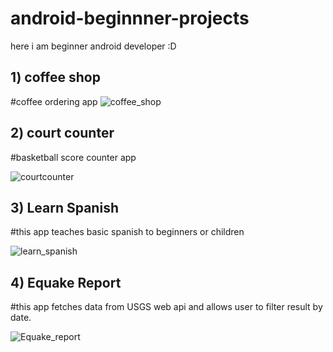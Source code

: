 # android-beginnner-projects
here i am beginner android developer :D

## 1) coffee shop
#coffee ordering app
![coffee_shop](https://user-images.githubusercontent.com/45892437/64524329-e7520280-d31b-11e9-8018-4b402c4e71f8.jpeg)


## 2) court counter
#basketball score counter app

![courtcounter](https://user-images.githubusercontent.com/45892437/61318547-f6886880-a822-11e9-91a6-983c1ade0ac9.jpeg)

## 3) Learn Spanish
#this app teaches basic spanish to beginners or children

![learn_spanish](https://user-images.githubusercontent.com/45892437/64524340-ec16b680-d31b-11e9-8f6f-20cf27a90a6f.jpeg)

## 4) Equake Report
#this app fetches data from USGS web api and allows user to filter result by date.

![Equake_report](https://user-images.githubusercontent.com/45892437/64524343-f042d400-d31b-11e9-8f39-491c17487744.jpeg)
